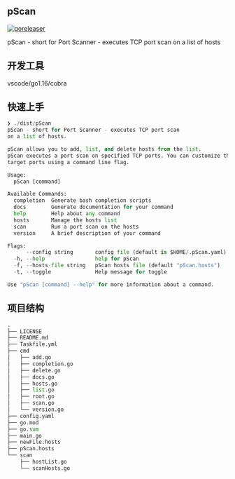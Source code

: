 ## pScan

[![goreleaser](https://github.com/zhuima/pScan/actions/workflows/goreleaser.yml/badge.svg)](https://github.com/zhuima/pScan/actions/workflows/goreleaser.yml)

pScan - short for Port Scanner - executes TCP port scan on a list of hosts






## 开发工具

vscode/go1.16/cobra



## 快速上手

```python
❯ ./dist/pScan
pScan - short for Port Scanner - executes TCP port scan
on a list of hosts.

pScan allows you to add, list, and delete hosts from the list.
pScan executes a port scan on specified TCP ports. You can customize the
target ports using a command line flag.

Usage:
  pScan [command]

Available Commands:
  completion  Generate bash completion scripts
  docs        Generate documentation for your command
  help        Help about any command
  hosts       Manage the hosts list
  scan        Run a port scan on the hosts
  version     A brief description of your command

Flags:
      --config string       config file (default is $HOME/.pScan.yaml)
  -h, --help                help for pScan
  -f, --hosts-file string   pScan hosts file (default "pScan.hosts")
  -t, --toggle              Help message for toggle

Use "pScan [command] --help" for more information about a command.
```



## 项目结构


```python
.
├── LICENSE
├── README.md
├── Taskfile.yml
├── cmd
│   ├── add.go
│   ├── completion.go
│   ├── delete.go
│   ├── docs.go
│   ├── hosts.go
│   ├── list.go
│   ├── root.go
│   ├── scan.go
│   └── version.go
├── config.yaml
├── go.mod
├── go.sum
├── main.go
├── newFile.hosts
├── pScan.hosts
└── scan
    ├── hostList.go
    └── scanHosts.go
```
